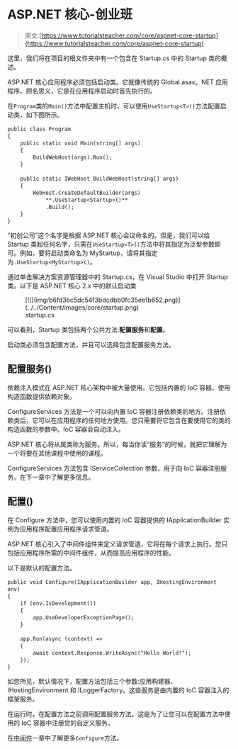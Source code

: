 # ASP.NET 核心-创业班

> 原文:[https://www.tutorialsteacher.com/core/aspnet-core-startup](https://www.tutorialsteacher.com/core/aspnet-core-startup)

这里，我们将在项目的根文件夹中有一个包含在 Startup.cs 中的 Startup 类的概述。

ASP.NET 核心应用程序必须包括启动类。它就像传统的 Global.asax。NET 应用程序。顾名思义，它是在应用程序启动时首先执行的。

在`Program`类的`Main()`方法中配置主机时，可以使用`UseStartup<T>()`方法配置启动类，如下图所示。

```
public class Program
{
    public static void Main(string[] args)
    {
        BuildWebHost(args).Run();
    }

    public static IWebHost BuildWebHost(string[] args)
    {
        WebHost.CreateDefaultBuilder(args)
            **.UseStartup<Startup>()**
            .Build();
    }
} 
```

“初创公司”这个名字是根据 ASP.NET 核心会议命名的。但是，我们可以给 Startup 类起任何名字，只需在`UseStartup<T>()`方法中将其指定为泛型参数即可。例如，要将启动类命名为 MyStartup，请将其指定为`.UseStartup<MyStartup>()`。

通过单击解决方案资源管理器中的 Startup.cs，在 Visual Studio 中打开 Startup 类。以下是 ASP.NET 核心 2.x 中的默认启动类

<figure>[![](img/b6fd3bc5dc54f3bdcdbb0fc35ee1b652.png)](../../Content/images/core/startup.png)

<figcaption>startup.cs</figcaption>

</figure>

可以看到，Startup 类包括两个公共方法:**配置服务**和**配置**。

启动类必须包含配置方法，并且可以选择包含配置服务方法。

## 配置服务()

依赖注入模式在 ASP.NET 核心架构中被大量使用。它包括内置的 IoC 容器，使用构造函数提供依赖对象。

ConfigureServices 方法是一个可以向内置 IoC 容器注册依赖类的地方。注册依赖类后，它可以在应用程序的任何地方使用。您只需要将它包含在要使用它的类的构造函数的参数中。IoC 容器会自动注入。

ASP.NET 核心将从属类称为服务。所以，每当你读“服务”的时候，就把它理解为一个将要在其他课程中使用的课程。

ConfigureServices 方法包含 IServiceCollection 参数，用于向 IoC 容器注册服务。在下一章中了解更多信息。

## 配置()

在 Configure 方法中，您可以使用内置的 IoC 容器提供的 IApplicationBuilder 实例为应用程序配置应用程序请求管道。

ASP.NET 核心引入了中间件组件来定义请求管道，它将在每个请求上执行。您只包括应用程序所需的中间件组件，从而提高应用程序的性能。

以下是默认的配置方法。

```
public void Configure(IApplicationBuilder app, IHostingEnvironment env)
{
    if (env.IsDevelopment())
    {
        app.UseDeveloperExceptionPage();
    }

    app.Run(async (context) =>
    {
        await context.Response.WriteAsync("Hello World!");
    });
} 
```

如您所见，默认情况下，配置方法包括三个参数:应用构建器、IHostingEnvironment 和 ILoggerFactory。这些服务是由内置的 IoC 容器注入的框架服务。

在运行时，在配置方法之前调用配置服务方法。这是为了让您可以在配置方法中使用的 IoC 容器中注册您的自定义服务。

在[中间件](/core/aspnet-core-middleware)一章中了解更多`Configure`方法。